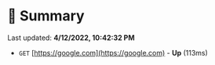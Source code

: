 # 📖 Summary
Last updated: **4/12/2022, 10:42:32 PM**

- `GET` [https://google.com](https://google.com) - **Up** (113ms)
